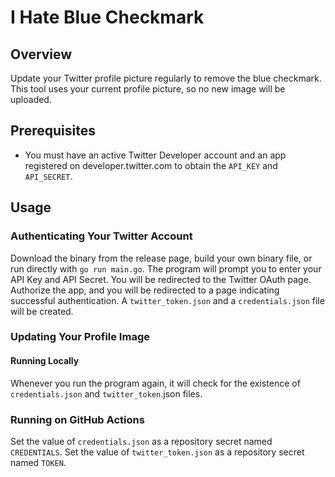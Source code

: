 # I Hate Blue Checkmark
## Overview
Update your Twitter profile picture regularly to remove the blue checkmark. This tool uses your current profile picture, so no new image will be uploaded.

## Prerequisites
- You must have an active Twitter Developer account and an app registered on developer.twitter.com to obtain the `API_KEY` and `API_SECRET`.

## Usage
### Authenticating Your Twitter Account
Download the binary from the release page, build your own binary file, or run directly with `go run main.go`.
The program will prompt you to enter your API Key and API Secret.
You will be redirected to the Twitter OAuth page. Authorize the app, and you will be redirected to a page indicating successful authentication.
A `twitter_token.json` and a `credentials.json` file will be created.

### Updating Your Profile Image
#### Running Locally

Whenever you run the program again, it will check for the existence of `credentials.json` and `twitter_token`.json files.

### Running on GitHub Actions

Set the value of `credentials.json` as a repository secret named `CREDENTIALS`.
Set the value of `twitter_token.json` as a repository secret named `TOKEN`.